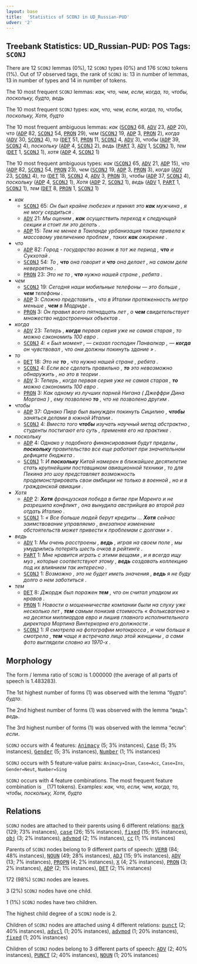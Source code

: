 ```yaml
---
layout: base
title:  'Statistics of SCONJ in UD_Russian-PUD'
udver: '2'
---
```


## Treebank Statistics: UD_Russian-PUD: POS Tags: `SCONJ`

There are 12 `SCONJ` lemmas (0%), 12 `SCONJ` types (0%) and 176 `SCONJ` tokens (1%).
Out of 17 observed tags, the rank of `SCONJ` is: 13 in number of lemmas, 13 in number of types and 14 in number of tokens.

The 10 most frequent `SCONJ` lemmas: <em>как, что, чем, если, когда, то, чтобы, поскольку, будто, ведь</em>

The 10 most frequent `SCONJ` types:  <em>как, что, чем, если, когда, то, чтобы, поскольку, Хотя, будто</em>

The 10 most frequent ambiguous lemmas: <em>как</em> (<tt><a href="ru_pud-pos-SCONJ.html">SCONJ</a></tt> 68, <tt><a href="ru_pud-pos-ADV.html">ADV</a></tt> 23, <tt><a href="ru_pud-pos-ADP.html">ADP</a></tt> 20), <em>что</em> (<tt><a href="ru_pud-pos-ADP.html">ADP</a></tt> 82, <tt><a href="ru_pud-pos-SCONJ.html">SCONJ</a></tt> 54, <tt><a href="ru_pud-pos-PRON.html">PRON</a></tt> 29), <em>чем</em> (<tt><a href="ru_pud-pos-SCONJ.html">SCONJ</a></tt> 19, <tt><a href="ru_pud-pos-ADP.html">ADP</a></tt> 3, <tt><a href="ru_pud-pos-PRON.html">PRON</a></tt> 2), <em>когда</em> (<tt><a href="ru_pud-pos-ADV.html">ADV</a></tt> 30, <tt><a href="ru_pud-pos-SCONJ.html">SCONJ</a></tt> 4), <em>то</em> (<tt><a href="ru_pud-pos-DET.html">DET</a></tt> 51, <tt><a href="ru_pud-pos-PRON.html">PRON</a></tt> 11, <tt><a href="ru_pud-pos-SCONJ.html">SCONJ</a></tt> 4, <tt><a href="ru_pud-pos-ADV.html">ADV</a></tt> 3), <em>чтобы</em> (<tt><a href="ru_pud-pos-ADP.html">ADP</a></tt> 39, <tt><a href="ru_pud-pos-SCONJ.html">SCONJ</a></tt> 4), <em>поскольку</em> (<tt><a href="ru_pud-pos-ADP.html">ADP</a></tt> 4, <tt><a href="ru_pud-pos-SCONJ.html">SCONJ</a></tt> 2), <em>ведь</em> (<tt><a href="ru_pud-pos-PART.html">PART</a></tt> 3, <tt><a href="ru_pud-pos-ADV.html">ADV</a></tt> 1, <tt><a href="ru_pud-pos-SCONJ.html">SCONJ</a></tt> 1), <em>тем</em> (<tt><a href="ru_pud-pos-DET.html">DET</a></tt> 1, <tt><a href="ru_pud-pos-SCONJ.html">SCONJ</a></tt> 1), <em>хотя</em> (<tt><a href="ru_pud-pos-ADP.html">ADP</a></tt> 4, <tt><a href="ru_pud-pos-SCONJ.html">SCONJ</a></tt> 1)

The 10 most frequent ambiguous types:  <em>как</em> (<tt><a href="ru_pud-pos-SCONJ.html">SCONJ</a></tt> 65, <tt><a href="ru_pud-pos-ADV.html">ADV</a></tt> 21, <tt><a href="ru_pud-pos-ADP.html">ADP</a></tt> 15), <em>что</em> (<tt><a href="ru_pud-pos-ADP.html">ADP</a></tt> 82, <tt><a href="ru_pud-pos-SCONJ.html">SCONJ</a></tt> 54, <tt><a href="ru_pud-pos-PRON.html">PRON</a></tt> 23), <em>чем</em> (<tt><a href="ru_pud-pos-SCONJ.html">SCONJ</a></tt> 19, <tt><a href="ru_pud-pos-ADP.html">ADP</a></tt> 3, <tt><a href="ru_pud-pos-PRON.html">PRON</a></tt> 3), <em>когда</em> (<tt><a href="ru_pud-pos-ADV.html">ADV</a></tt> 23, <tt><a href="ru_pud-pos-SCONJ.html">SCONJ</a></tt> 4), <em>то</em> (<tt><a href="ru_pud-pos-DET.html">DET</a></tt> 18, <tt><a href="ru_pud-pos-SCONJ.html">SCONJ</a></tt> 4, <tt><a href="ru_pud-pos-ADV.html">ADV</a></tt> 3, <tt><a href="ru_pud-pos-PRON.html">PRON</a></tt> 3), <em>чтобы</em> (<tt><a href="ru_pud-pos-ADP.html">ADP</a></tt> 37, <tt><a href="ru_pud-pos-SCONJ.html">SCONJ</a></tt> 4), <em>поскольку</em> (<tt><a href="ru_pud-pos-ADP.html">ADP</a></tt> 4, <tt><a href="ru_pud-pos-SCONJ.html">SCONJ</a></tt> 1), <em>Хотя</em> (<tt><a href="ru_pud-pos-ADP.html">ADP</a></tt> 2, <tt><a href="ru_pud-pos-SCONJ.html">SCONJ</a></tt> 1), <em>ведь</em> (<tt><a href="ru_pud-pos-ADV.html">ADV</a></tt> 1, <tt><a href="ru_pud-pos-PART.html">PART</a></tt> 1, <tt><a href="ru_pud-pos-SCONJ.html">SCONJ</a></tt> 1), <em>тем</em> (<tt><a href="ru_pud-pos-DET.html">DET</a></tt> 8, <tt><a href="ru_pud-pos-PRON.html">PRON</a></tt> 1, <tt><a href="ru_pud-pos-SCONJ.html">SCONJ</a></tt> 1)


* <em>как</em>
  * <tt><a href="ru_pud-pos-SCONJ.html">SCONJ</a></tt> 65: <em>Он был крайне любезен и принял это <b>как</b> мужчина , я не могу сердиться .</em>
  * <tt><a href="ru_pud-pos-ADV.html">ADV</a></tt> 21: <em>Мы оценим , <b>как</b> осуществить переход к следующей секции и стоит ли это делать .</em>
  * <tt><a href="ru_pud-pos-ADP.html">ADP</a></tt> 15: <em>Тем не менее в Таиланде урбанизация также привела к массовому увеличению проблем , таких <b>как</b> ожирение .</em>
* <em>что</em>
  * <tt><a href="ru_pud-pos-ADP.html">ADP</a></tt> 82: <em>Город - государство возник в тот же период , <b>что</b> и Сукхотай .</em>
  * <tt><a href="ru_pud-pos-SCONJ.html">SCONJ</a></tt> 54: <em>То , <b>что</b> она говорит и <b>что</b> она делает , на самом деле невероятно .</em>
  * <tt><a href="ru_pud-pos-PRON.html">PRON</a></tt> 23: <em>Это не то , <b>что</b> нужно нашей стране , ребята .</em>
* <em>чем</em>
  * <tt><a href="ru_pud-pos-SCONJ.html">SCONJ</a></tt> 19: <em>Сегодня наши мобильные телефоны — это больше , <b>чем</b> телефоны .</em>
  * <tt><a href="ru_pud-pos-ADP.html">ADP</a></tt> 3: <em>Сложно представить , что в Италии протяженность метро меньше , <b>чем</b> в Мадриде .</em>
  * <tt><a href="ru_pud-pos-PRON.html">PRON</a></tt> 3: <em>Он правил всего пятнадцать лет , о <b>чем</b> свидетельствует множество недостроенных объектов .</em>
* <em>когда</em>
  * <tt><a href="ru_pud-pos-ADV.html">ADV</a></tt> 23: <em>Теперь , <b>когда</b> первая серия уже не самая старая , то можно сэкономить 100 евро .</em>
  * <tt><a href="ru_pud-pos-SCONJ.html">SCONJ</a></tt> 4: <em>« Был момент , — сказал господин Панвалкар , — <b>когда</b> он чувствовал , что они должны покинуть здание » .</em>
* <em>то</em>
  * <tt><a href="ru_pud-pos-DET.html">DET</a></tt> 18: <em>Это не <b>то</b> , что нужно нашей стране , ребята .</em>
  * <tt><a href="ru_pud-pos-SCONJ.html">SCONJ</a></tt> 4: <em>Если все сделать правильно , <b>то</b> это невозможно обнаружить , но это в теории .</em>
  * <tt><a href="ru_pud-pos-ADV.html">ADV</a></tt> 3: <em>Теперь , когда первая серия уже не самая старая , <b>то</b> можно сэкономить 100 евро .</em>
  * <tt><a href="ru_pud-pos-PRON.html">PRON</a></tt> 3: <em>Как одному из лучших парней Нигана ( Джеффри Дина Моргана ) , ему позволено <b>то</b> , что не позволено другим .</em>
* <em>чтобы</em>
  * <tt><a href="ru_pud-pos-ADP.html">ADP</a></tt> 37: <em>Однако Пирр был вынужден покинуть Сицилию , <b>чтобы</b> заняться делами в южной Италии .</em>
  * <tt><a href="ru_pud-pos-SCONJ.html">SCONJ</a></tt> 4: <em>Вместо того <b>чтобы</b> изучать научный метод абстрактно , студенты постигают его суть , применяя его на практике .</em>
* <em>поскольку</em>
  * <tt><a href="ru_pud-pos-ADP.html">ADP</a></tt> 4: <em>Однако у подобного финансирования будут пределы , <b>поскольку</b> правительство все еще работает при значительном дефиците бюджета .</em>
  * <tt><a href="ru_pud-pos-SCONJ.html">SCONJ</a></tt> 1: <em>И <b>поскольку</b> Китай намерен в ближайшее десятилетие стать крупнейшим поставщиком авиационной техники , то для Пекина это шоу представляет возможность продемонстрировать свои амбиции не только в военной , но и в гражданской авиации .</em>
* <em>Хотя</em>
  * <tt><a href="ru_pud-pos-ADP.html">ADP</a></tt> 2: <em><b>Хотя</b> французская победа в битве при Маренго и не разрешила конфликт , она вынудила австрийцев во второй раз отдать Италию .</em>
  * <tt><a href="ru_pud-pos-SCONJ.html">SCONJ</a></tt> 1: <em>« Все больше людей берут кредиты … <b>Хотя</b> сейчас заимствование управляемо , внезапное изменение обстоятельств может привести к проблемам с долгами » .</em>
* <em>ведь</em>
  * <tt><a href="ru_pud-pos-ADV.html">ADV</a></tt> 1: <em>Мы очень расстроены , <b>ведь</b> , играя на своем поле , мы умудрились потерять шесть очков в рейтинге .</em>
  * <tt><a href="ru_pud-pos-PART.html">PART</a></tt> 1: <em>Мне нравится играть с этими вещами , и я всегда ищу муз , которые соответствуют этому , <b>ведь</b> создавать коллекцию под их влиянием так интересно .</em>
  * <tt><a href="ru_pud-pos-SCONJ.html">SCONJ</a></tt> 1: <em>Возможно , это не будет иметь значения , <b>ведь</b> я не буду долго о нем заботиться .</em>
* <em>тем</em>
  * <tt><a href="ru_pud-pos-DET.html">DET</a></tt> 8: <em>Джордж был поражен <b>тем</b> , что он считал упадком их нравов .</em>
  * <tt><a href="ru_pud-pos-PRON.html">PRON</a></tt> 1: <em>Новости о мошенничестве компании были на слуху уже несколько лет , <b>тем</b> самым понизив стоимость « Фольксвагена » на десятки миллиардов евро и лишив главного исполнительного директора Мартина Винтеркорна его должности .</em>
  * <tt><a href="ru_pud-pos-SCONJ.html">SCONJ</a></tt> 1: <em>Я смотрела на фотографии мотокросса , и чем больше я смотрела , <b>тем</b> чаще я встречала лицо этой женщины , а сами фото выглядели словно из 1970-х .</em>

## Morphology

The form / lemma ratio of `SCONJ` is 1.000000 (the average of all parts of speech is 1.483283).

The 1st highest number of forms (1) was observed with the lemma “будто”: <em>будто</em>.

The 2nd highest number of forms (1) was observed with the lemma “ведь”: <em>ведь</em>.

The 3rd highest number of forms (1) was observed with the lemma “если”: <em>если</em>.

`SCONJ` occurs with 4 features: <tt><a href="ru_pud-feat-Animacy.html">Animacy</a></tt> (5; 3% instances), <tt><a href="ru_pud-feat-Case.html">Case</a></tt> (5; 3% instances), <tt><a href="ru_pud-feat-Gender.html">Gender</a></tt> (5; 3% instances), <tt><a href="ru_pud-feat-Number.html">Number</a></tt> (1; 1% instances)

`SCONJ` occurs with 5 feature-value pairs: `Animacy=Inan`, `Case=Acc`, `Case=Ins`, `Gender=Neut`, `Number=Sing`

`SCONJ` occurs with 4 feature combinations.
The most frequent feature combination is `_` (171 tokens).
Examples: <em>как, что, если, чем, когда, то, чтобы, поскольку, Хотя, будто</em>


## Relations

`SCONJ` nodes are attached to their parents using 6 different relations: <tt><a href="ru_pud-dep-mark.html">mark</a></tt> (129; 73% instances), <tt><a href="ru_pud-dep-case.html">case</a></tt> (26; 15% instances), <tt><a href="ru_pud-dep-fixed.html">fixed</a></tt> (15; 9% instances), <tt><a href="ru_pud-dep-obj.html">obj</a></tt> (3; 2% instances), <tt><a href="ru_pud-dep-advmod.html">advmod</a></tt> (2; 1% instances), <tt><a href="ru_pud-dep-cc.html">cc</a></tt> (1; 1% instances)

Parents of `SCONJ` nodes belong to 9 different parts of speech: <tt><a href="ru_pud-pos-VERB.html">VERB</a></tt> (84; 48% instances), <tt><a href="ru_pud-pos-NOUN.html">NOUN</a></tt> (49; 28% instances), <tt><a href="ru_pud-pos-ADJ.html">ADJ</a></tt> (15; 9% instances), <tt><a href="ru_pud-pos-ADV.html">ADV</a></tt> (13; 7% instances), <tt><a href="ru_pud-pos-PROPN.html">PROPN</a></tt> (4; 2% instances), <tt><a href="ru_pud-pos-X.html">X</a></tt> (4; 2% instances), <tt><a href="ru_pud-pos-PRON.html">PRON</a></tt> (3; 2% instances), <tt><a href="ru_pud-pos-ADP.html">ADP</a></tt> (2; 1% instances), <tt><a href="ru_pud-pos-DET.html">DET</a></tt> (2; 1% instances)

172 (98%) `SCONJ` nodes are leaves.

3 (2%) `SCONJ` nodes have one child.

1 (1%) `SCONJ` nodes have two children.

The highest child degree of a `SCONJ` node is 2.

Children of `SCONJ` nodes are attached using 4 different relations: <tt><a href="ru_pud-dep-punct.html">punct</a></tt> (2; 40% instances), <tt><a href="ru_pud-dep-advcl.html">advcl</a></tt> (1; 20% instances), <tt><a href="ru_pud-dep-advmod.html">advmod</a></tt> (1; 20% instances), <tt><a href="ru_pud-dep-fixed.html">fixed</a></tt> (1; 20% instances)

Children of `SCONJ` nodes belong to 3 different parts of speech: <tt><a href="ru_pud-pos-ADV.html">ADV</a></tt> (2; 40% instances), <tt><a href="ru_pud-pos-PUNCT.html">PUNCT</a></tt> (2; 40% instances), <tt><a href="ru_pud-pos-NOUN.html">NOUN</a></tt> (1; 20% instances)

